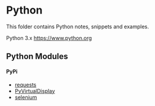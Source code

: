 # Python

This folder contains Python notes, snippets and examples.

Python 3.x https://www.python.org

## Python Modules

#### PyPi

  * [requests](https://pypi.org/project/requests/) 
  * [PyVirtualDisplay](https://pypi.org/project/PyVirtualDisplay/) 
  * [selenium](https://pypi.org/project/selenium/)

